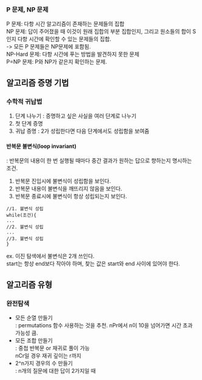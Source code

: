 ### P 문제, NP 문제   
P 문제: 다항 시간 알고리즘이 존재하는 문제들의 집합     
NP 문제: 답이 주어졌을 때 이것이 원래 집합의 부분 집합인지, 그리고 원소들의 합이 S인지 다항 시간에 확인할 수 있는 문제들의 집합.   
  -> 모든 P 문제들은 NP문제에 포함됨.   
NP-Hard 문제: 다항 시간에 푸는 방법을 발견하지 못한 문제   
P=NP 문제: P와 NP가 같은지 확인하는 문제. 

## 알고리즘 증명 기법  
### 수학적 귀납법  
1. 단계 나누기 : 증명하고 싶은 사실을 여러 단계로 나누기  
2. 첫 단계 증명  
3. 귀납 증명 : 2가 성립한다면 다음 단계에서도 성립함을 보여줌  
  
#### 반복문 불변식(loop invariant)  
: 반복문의 내용이 한 번 실행될 때마다 중간 결과가 원하는 답으로 향하는지 명시하는 조건.  
1. 반복문 진입시에 불변식이 성립함을 보인다.  
2. 반복문 내용이 불변식을 깨뜨리지 않음을 보인다.  
3. 반복문 종료시에 불변식이 항상 성립되는지 보인다.  
```
//1. 불변식 성립
while(조건){
...
//2. 불변식 성립
... 
//3. 불변식 성립
}
```

ex. 이진 탐색에서 불변식은 2개 쓰인다.  
start는 항상 end보다 작아야 하며, 찾는 값은 start와 end 사이에 있어야 한다.  


## 알고리즘 유형  
### 완전탐색   
- 모든 순열 만들기  
: permutations 함수 사용하는 것을 추천. nPr에서 n이 10을 넘어가면 시간 초과 가능성 큼.
- 모든 조합 만들기  
: 중첩 반복문 or 재귀로 풀이 가능  
nCr일 경우 재귀 깊이는 r까지
- 2^n가지 경우의 수 만들기  
: n개의 질문에 대한 답이 2가지일 때
